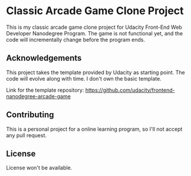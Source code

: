 # Classic Arcade Game Clone Project
This is my classic arcade game clone project for Udacity Front-End Web Developer Nanodegree Program. The game is not functional yet, and the code will incrementally change before the program ends.
## Acknowledgements
This project takes the template provided by Udacity as starting point. The code will evolve along with time. I don't own the basic template.

Link for the template repository: https://github.com/udacity/frontend-nanodegree-arcade-game
## Contributing
This is a personal project for a online learning program, so I'll not accept any pull request.
## License
License won't be available.
